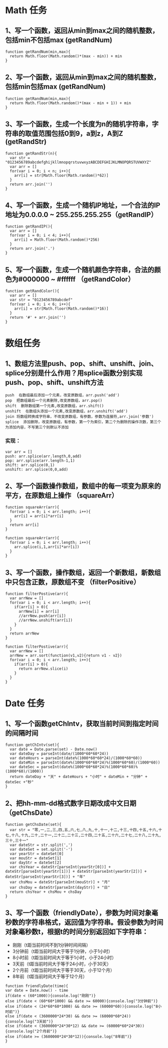 # Math 任务

## 1、写一个函数，返回从min到max之间的随机整数，包括min不包括max (getRandNum)

```
function getRandNum(min,max){
  return Math.floor(Math.random()*(max - min)) + min
}
```

## 2、写一个函数，返回从min到max之间的随机整数，包括min包括max (getRandNum)

```
function getRandNum(min,max){
  return Math.floor(Math.random()*(max - min + 1)) + min
}
```

## 3、写一个函数，生成一个长度为n的随机字符串，字符串的取值范围包括0到9，a到z，A到Z (getRandStr)

```
function getRandStr(n){
  var str = "0123456789abcdefghijkllmnopqrstuvwxyzABCDEFGHIJKLMNOPQRSTUVWXYZ"
  var arr = []
  for(var i = 0; i < n; i++){
    arr[i] = str[Math.floor(Math.random()*62)]
  }
  return arr.join('')
}
```

## 4、写一个函数，生成一个随机IP地址，一个合法的IP地址为0.0.0.0 ~ 255.255.255.255（getRandIP）

```
function getRandIP(){
  var arr = []
  for(var i = 0; i < 4; i++){
    arr[i] = Math.floor(Math.random()*256)
  }
  return arr.join('.')
}
```

## 5、写一个函数，生成一个随机颜色字符串，合法的颜色为#000000 ~ #ffffff （getRandColor）

```
function getRandColor(){
  var arr = []
  var str = "0123456789abcdef"
  for(var i = 0; i < 6; i++){
    arr[i] = str[Math.floor(Math.random()*16)]
  }
  return '#' + arr.join('')
}
```

# 数组任务

## 1、数组方法里push、pop、shift、unshift、join、splice分别是什么作用？用splice函数分别实现push、pop、shift、unshift方法

```
push  在数组最后添加一个元素，改变原数组，arr.push('add')
pop  把数组最后一个元素删除,改变原数组，arr.pop()
shift  删除数组第一个元素,改变原数组，arr.shift()
unshift  在数组头添加一个元素,改变原数组，arr.unshift('add')
join 将数组转换成字符串，不改变原数组，有参数，参数为连接符,arr.join('参数')
splice  添加删除，改变原数组，有参数，第一个为索引，第二个为删除的操作次数，第三个为添加内容，不写第三个则默认不添加
```

### 实现：
```
var arr = []
push: arr.splice(arr.length,0,add)
pop: arr.splice(arr.length-1,1)
shift: arr.splice(0,1)
unshift: arr.splice(0,0,add)
```

## 2、写一个函数操作数组，数组中的每一项变为原来的平方，在原数组上操作 （squareArr）

```
function squareArr(arr){
  for(var i = 0; i < arr.length; i++){
    arr[i] = arr[i]*arr[i]
  }
  return arr[i]
}
```

```
function squareArr(arr){
  for(var i = 0; i < arr.length; i++){
    arr.splice(i,1,arr[i]*arr[i])
  }
}
```

## 3、写一个函数，操作数组，返回一个新数组，新数组中只包含正数，原数组不变 （filterPositive）

```
function filterPostive(arr){
  var arrNew = []
  for(var i = 0; i < arr.length; i++){
    if(arr[i] > 0){
      arrNew[i] = arr[i]
      //arrNew.push(arr[i])
      //arrNew.unshift(arr[i])
    }
  }
  return arrNew
}
```

```
function filterPostive(arr){
  var arrNew = []
  arrNew = arr.sort(function(v1,v2){return v1 - v2})
  for(var i = 0; i < arr.length; i++){
    if(arr[i] > 0){
      return arrNew.slice(i)
    }
  }
}
```

# Date 任务

## 1、写一个函数getChIntv，获取当前时间到指定时间的间隔时间

```
function getChIntv(set){
  var date = Date.parse(set) - Date.now()
  var dateDay = parseInt(date/(1000*60*60*24))
  var dateHours = parseInt(date%(1000*60*60*24)/(1000*60*60))
  var dateMin = parseInt(date%(1000*60*60*24)%(1000*60*60)/(1000*60))
  var dateSec = parseInt(date%(1000*60*60*24)%(1000*60*60)%(1000*60)/(1000))
  return dateDay + "天" + dateHours + "小时" + dateMin + "分钟" + dateSec +"秒" 
}
```

## 2、把hh-mm-dd格式数字日期改成中文日期 （getChsDate）

```
function getChsDate(set){
  var str = "零,一,二,三,四,五,六,七,八,九,十,十一,十二,十三,十四,十五,十六,十七,十八,十九,二十,二十一,二十二,二十三,二十四,二十五,二十六,二十七,二十八,二十九,三十,三十一"
  var dateStr = str.split(',')
  var dateSet = set.split('-')
  var yearStr = dateSet[0]
  var mouStr = dateSet[1]
  var dayStr = dateSet[2]
  var chsYear = dateStr[parseInt(yearStr[0])] + dateStr[parseInt(yearStr[1])] + dateStr[parseInt(yearStr[2])] + dateStr[parseInt(yearStr[3])] + "年"
  var chsMou = dateStr[parseInt(mouStr)] + "月"
  var chsDay = dateStr[parseInt(dayStr)] + "日"
  return chsYear + chsMou + chsDay
}
```

## 3、写一个函数（friendlyDate），参数为时间对象毫秒数的字符串格式，返回值为字符串。假设参数为时间对象毫秒数t，根据t的时间分别返回如下字符串：
- 刚刚（t距当前时间不到1分钟时间间隔）
- 3分钟前（t距当前时间大于等于1分钟，小于1小时）
- 8小时前（t距当前时间大于等于1小时，小于24小时）
- 3天前（t距当前时间大于等于24小时，小于30天）
- 2个月前（t距当前时间大于等于30天，小于12个月）
- 8年前（t距当前时间大于等于12个月）

```
function friendlyDate(time){
var date = Date.now() - time
if(date < (60*1000)){console.log("刚刚")}
else if(date < (60*60*1000) && date >= 60000){console.log("3分钟前")}
else if(date < (24*60*60*1000) && date >= (60000*60)){console.log("8小时前")}
else if(date < (3600000*24*30) && date >= (60000*60*24)){console.log("3天前")}
else if(date < (3600000*24*30*12) && date >= (60000*60*24*30)){console.log("2个月前")}
else if(date >= (3600000*24*30*12)){console.log("8年前")}
}
```